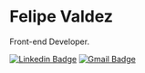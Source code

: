 # Felipe Valdez 

Front-end Developer.
 
[![Linkedin Badge](https://img.shields.io/badge/-Felipe%20Valdez-333bcc?style=flat-square&logo=Linkedin&logoColor=white&link=https://www.linkedin.com/in/felipe-valdez-a0462a142/)](https://www.linkedin.com/in/felipe-valdez-a0462a142/) 
[![Gmail Badge](https://img.shields.io/badge/-fvaldez018@gmail.com-333bcc?style=flat-square&logo=Gmail&logoColor=white&link=mailto:fvaldez018@gmail.com)](mailto:fvaldez018@gmail.com)
